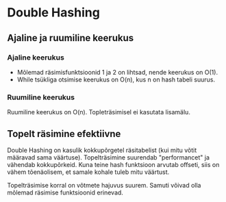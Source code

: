 # Double Hashing

## Ajaline ja ruumiline keerukus 

### Ajaline keerukus

- Mõlemad räsimisfunktsioonid 1 ja 2 on lihtsad, nende keerukus on O(1).
- While tsükliga otsimise keerukus on O(n), kus n on hash tabeli suurus.

### Ruumiline keerukus

Ruumiline keerukus on O(n). Topleträsimisel ei kasutata lisamälu.

## Topelt räsimine efektiivne

Double Hashing on kasulik kokkupõrgetel räsitabelist (kui mitu võtit määravad sama väärtuse). Topelträsimine suurendab  "performancet" ja vähendab kokkupõrkeid. Kuna teine hash funktsioon arvutab offseti, siis on vähem tõenäolisem, et samale kohale tuleb mitu väärtust.

Topelträsimise korral on võtmete hajuvus suurem. Samuti võivad olla mõlemad räsimise funktsioonid erinevad. 